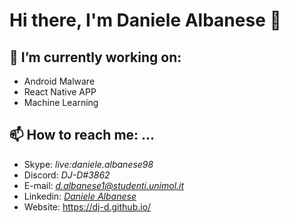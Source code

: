 # __Hi there, I'm Daniele Albanese__ 👋

## 🔭 I’m currently working on:
- Android Malware
- React Native APP
- Machine Learning

## 📫 How to reach me: ...
- Skype: *live:daniele.albanese98*
- Discord: *DJ-D#3862*
- E-mail: [*d.albanese1@studenti.unimol.it*](mailto:d.albanese1@studenti.unimol.it)
- Linkedin: [*Daniele Albanese*](https://www.linkedin.com/in/daniele-albanese-1aab1091)
- Website: https://dj-d.github.io/

<!--
**dj-d/dj-d** is a ✨ _special_ ✨ repository because its `README.md` (this file) appears on your GitHub profile.

Here are some ideas to get you started:

- 🔭 I’m currently working on ...
- 🌱 I’m currently learning ...
- 👯 I’m looking to collaborate on ...
- 🤔 I’m looking for help with ...
- 💬 Ask me about ...
- 📫 How to reach me: ...
- 😄 Pronouns: ...
- ⚡ Fun fact: ...
-->
